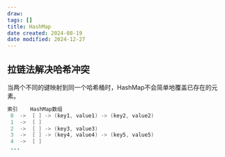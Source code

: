 ```yaml
---
draw:
tags: []
title: HashMap
date created: 2024-08-19
date modified: 2024-12-27
---
```


## 拉链法解决哈希冲突

 当两个不同的键映射到同一个哈希桶时，HashMap不会简单地覆盖已存在的元素。

```Java
索引    HashMap数组
 0  ->  [ ] -> (key1, value1) -> (key2, value2)
 1  ->  [ ]
 2  ->  [ ] -> (key3, value3)
 3  ->  [ ] -> (key4, value4) -> (key5, value5)
 4  ->  [ ]
 ...
```
